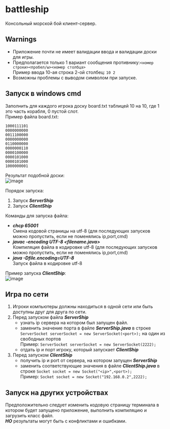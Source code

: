 # battleship
Консольный морской бой клиент-сервер.

## Warnings
- Приложение почти не имеет валидации ввода и валидации доски для игры.   
- Предполагается только 1 вариант сообщения противнику:`<номер строки><пробел/ы><номер столбца>`  
Пример ввода 10-ая строка 2-ой столбец: `10 2`
- Возможны проблемы с выводом символом при запуске.

## Запуск в windows cmd
Заполнить для каждого игрока доску board.txt таблицей 10 на 10, где 1 это часть корабля, 0 пустой слот.  
Пример файла board.txt:  
```
1000111101
0000000000
0011100000
0000000000
0110000000
0000000110
0000100000
0000101000
0000101000
1000000001
```
Результат подобной доски:  
![image](https://github.com/Lalkaby/battleship/assets/79475959/0e5b8f5e-2007-4974-abd0-54ee8d705117)

Порядок запуска:
1. Запуск ***ServerShip***
2. Запуск ***ClientShip***
   
Команды для запуска файла:
- ***chcp 65001***  
Смена кодовой страницы на utf-8 (для последующих запусков можно пропустить, если не поменялись ip,port,cmd)
- ***javac -encoding UTF-8 <filename.java>***  
Компиляция файла в кодировке utf-8 (для последующих запусков можно пропустить, если не поменялись ip,port,cmd)
- ***java -Dfile.encoding=UTF-8 <filename>***  
Запуск файла в кодировке utf-8

Пример запуска ***ClientShip***:  
![image](https://github.com/Lalkaby/battleship/assets/79475959/b1e85c31-9546-47db-93b8-7819b22e4a7f)

## Игра по сети
1. Игроки компьютеры должны находиться в одной сети или быть доступны друг для друга по сети.
2. Перед запуском файла ***ServerShip***  
    - узнать ip сервера на котором был запущен файл.
    - заменить значение порта в файле ***ServerShip.java*** в строке `ServerSocket serverSocket = new ServerSocket(<port>);` на один из свободных портов  
      Пример: `ServerSocket serverSocket = new ServerSocket(2222);`
    - отдать ip и порт игроку, который запускает ***ClientShip***
3. Перед запуском ***ClientShip***
    - получить ip и port от сервера, на котором запущен ***ServerShip*** 
    - заменить соответствующие значения в файле ***ClientShip.java*** в строке `Socket socket = new Socket("<ip>",<port>);`  
      Пример: `Socket socket = new Socket("192.168.0.2",2222);`

## Запуск на других устройствах 
Предположительно следует изменить кодовую страницу терминала в котором будет запущено приложение, выполнить компиляцию и загрузить класс файл.  
***НО*** результаты могут быть с конфликтами и ошибками.
